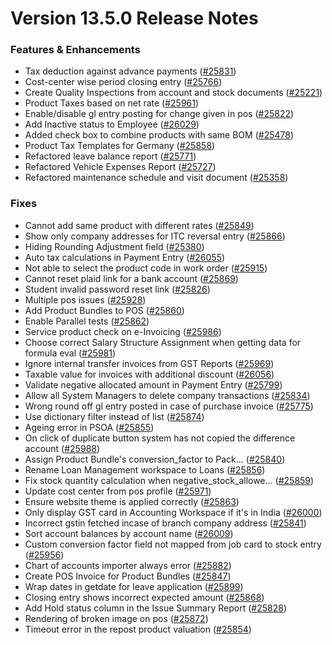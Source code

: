 # Version 13.5.0 Release Notes

### Features & Enhancements

- Tax deduction against advance payments ([#25831](https://github.com/frappe/erpnext/pull/25831))
- Cost-center wise period closing entry ([#25766](https://github.com/frappe/erpnext/pull/25766))
- Create Quality Inspections from account and stock documents ([#25221](https://github.com/frappe/erpnext/pull/25221))
- Product Taxes based on net rate ([#25961](https://github.com/frappe/erpnext/pull/25961))
- Enable/disable gl entry posting for change given in pos ([#25822](https://github.com/frappe/erpnext/pull/25822))
- Add Inactive status to Employee ([#26029](https://github.com/frappe/erpnext/pull/26029))
- Added check box to combine products with same BOM ([#25478](https://github.com/frappe/erpnext/pull/25478))
- Product Tax Templates for Germany ([#25858](https://github.com/frappe/erpnext/pull/25858))
- Refactored leave balance report ([#25771](https://github.com/frappe/erpnext/pull/25771))
- Refactored Vehicle Expenses Report ([#25727](https://github.com/frappe/erpnext/pull/25727))
- Refactored maintenance schedule and visit document ([#25358](https://github.com/frappe/erpnext/pull/25358))

### Fixes

- Cannot add same product with different rates ([#25849](https://github.com/frappe/erpnext/pull/25849))
- Show only company addresses for ITC reversal entry ([#25866](https://github.com/frappe/erpnext/pull/25866))
- Hiding Rounding Adjustment field ([#25380](https://github.com/frappe/erpnext/pull/25380))
- Auto tax calculations in Payment Entry ([#26055](https://github.com/frappe/erpnext/pull/26055))
- Not able to select the product code in work order ([#25915](https://github.com/frappe/erpnext/pull/25915))
- Cannot reset plaid link for a bank account ([#25869](https://github.com/frappe/erpnext/pull/25869))
- Student invalid password reset link ([#25826](https://github.com/frappe/erpnext/pull/25826))
- Multiple pos issues ([#25928](https://github.com/frappe/erpnext/pull/25928))
- Add Product Bundles to POS ([#25860](https://github.com/frappe/erpnext/pull/25860))
- Enable Parallel tests ([#25862](https://github.com/frappe/erpnext/pull/25862))
- Service product check on e-Invoicing ([#25986](https://github.com/frappe/erpnext/pull/25986))
- Choose correct Salary Structure Assignment when getting data for formula eval ([#25981](https://github.com/frappe/erpnext/pull/25981))
- Ignore internal transfer invoices from GST Reports ([#25969](https://github.com/frappe/erpnext/pull/25969))
- Taxable value for invoices with additional discount ([#26056](https://github.com/frappe/erpnext/pull/26056))
- Validate negative allocated amount in Payment Entry ([#25799](https://github.com/frappe/erpnext/pull/25799))
- Allow all System Managers to delete company transactions ([#25834](https://github.com/frappe/erpnext/pull/25834))
- Wrong round off gl entry posted in case of purchase invoice ([#25775](https://github.com/frappe/erpnext/pull/25775))
- Use dictionary filter instead of list ([#25874](https://github.com/frappe/erpnext/pull/25874))
- Ageing error in PSOA ([#25855](https://github.com/frappe/erpnext/pull/25855))
- On click of duplicate button system has not copied the difference account ([#25988](https://github.com/frappe/erpnext/pull/25988))
- Assign Product Bundle's conversion_factor to Pack… ([#25840](https://github.com/frappe/erpnext/pull/25840))
- Rename Loan Management workspace to Loans ([#25856](https://github.com/frappe/erpnext/pull/25856))
- Fix stock quantity calculation when negative_stock_allowe… ([#25859](https://github.com/frappe/erpnext/pull/25859))
- Update cost center from pos profile ([#25971](https://github.com/frappe/erpnext/pull/25971))
- Ensure website theme is applied correctly ([#25863](https://github.com/frappe/erpnext/pull/25863))
- Only display GST card in Accounting Workspace if it's in India ([#26000](https://github.com/frappe/erpnext/pull/26000))
- Incorrect gstin fetched incase of branch company address ([#25841](https://github.com/frappe/erpnext/pull/25841))
- Sort account balances by account name ([#26009](https://github.com/frappe/erpnext/pull/26009))
- Custom conversion factor field not mapped from job card to stock entry ([#25956](https://github.com/frappe/erpnext/pull/25956))
- Chart of accounts importer always error ([#25882](https://github.com/frappe/erpnext/pull/25882))
- Create POS Invoice for Product Bundles ([#25847](https://github.com/frappe/erpnext/pull/25847))
- Wrap dates in getdate for leave application ([#25899](https://github.com/frappe/erpnext/pull/25899))
- Closing entry shows incorrect expected amount ([#25868](https://github.com/frappe/erpnext/pull/25868))
- Add Hold status column in the Issue Summary Report ([#25828](https://github.com/frappe/erpnext/pull/25828))
- Rendering of broken image on pos ([#25872](https://github.com/frappe/erpnext/pull/25872))
- Timeout error in the repost product valuation ([#25854](https://github.com/frappe/erpnext/pull/25854))